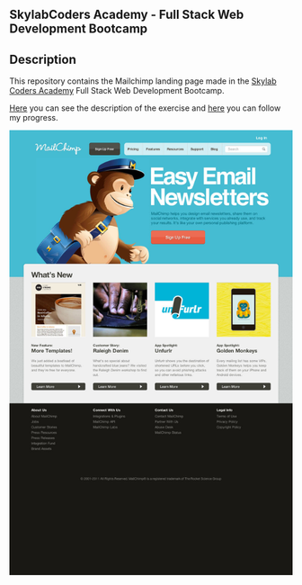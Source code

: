 ## SkylabCoders Academy - Full Stack Web Development Bootcamp ##

## Description ##

This repository contains the Mailchimp landing page made in the [Skylab Coders Academy](http://www.skylabcoders.com/es/)
Full Stack Web Development Bootcamp.

[Here](https://github.com/juanmaguitar/html5-css3-challenges/tree/master/5-landing) you can see the description of the exercise and [here](https://marioterron.github.io/landing-mailchimp/) you can follow my progress.

![Snapshot](img/mailchimp.jpg)